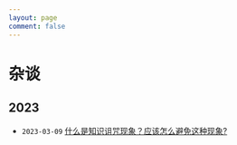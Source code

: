 ```yaml
---
layout: page
comment: false
---
```


<style scoped>
.center-box {
  width: 100%;
  max-width: 768px;
  margin: 0 auto;
}
</style>

<div class="center-box">

# 杂谈

## 2023

- `2023-03-09` [什么是知识诅咒现象？应该怎么避免这种现象?](/tittle-tattle/2023/2023-03-09.md)

</div>
